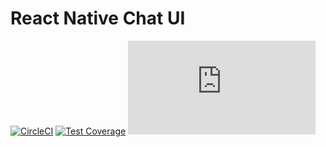 # React Native Chat UI

[![CircleCI](https://circleci.com/gh/flyerhq/react-native-flyer-ui.svg?style=shield)](https://circleci.com/gh/flyerhq/react-native-flyer-ui)
[![Test Coverage](https://api.codeclimate.com/v1/badges/d17d30c78c367e8bf53a/test_coverage)](https://codeclimate.com/github/flyerhq/react-native-flyer-ui/test_coverage)
[![type-coverage](https://img.shields.io/badge/dynamic/json.svg?label=type-coverage&suffix=%&query=$.typeCoverage.atLeast&uri=https%3A%2F%2Fraw.githubusercontent.com%2Fflyerhq%2Freact-native-flyer-ui%2Fdevelop%2Fpackage.json)](https://github.com/plantain-00/type-coverage)
